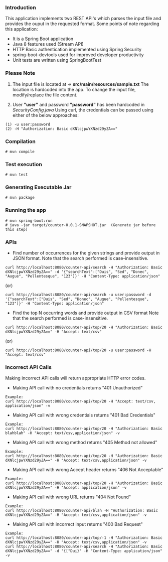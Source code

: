 ### Introduction
This application implements two REST API's which parses the input file and provides the ouput in the requested format.
Some points of note regarding this application:
* It is a Spring Boot application
* Java 8 features used (Stream API)
* HTTP Basic authentication implemented using Spring Security
* spring-boot-devtools used for improved developer productivity
* Unit tests are written using SpringBootTest

### Please Note
1. The input file is located at => **src/main/resources/sample.txt**
The location is hardcoded into the app. 
To change the input file, modify/replace the file content.

2. User **"user"** and password **"password"** has been hardcoded in *SecurityConfig.java*
Using curl, the credentials can be passed using either of the below approaches:
```
(1) -u user:password
(2) -H "Authorization: Basic dXNlcjpwYXNzd29yZA=="
```

### Compilation
```
# mvn compile
```

### Test execution
```
# mvn test
```

### Generating Executable Jar
```
# mvn package
```

### Running the app
```
# mvn spring-boot:run
# java -jar target/counter-0.0.1-SNAPSHOT.jar  (Generate jar before this step)
```

### APIs

* Find number of occurrences for the given strings and provide output in JSON format.
Note that the search performed is case-insensitive.
```
curl http://localhost:8080/counter-api/search -H "Authorization: Basic dXNlcjpwYXNzd29yZA==" -d '{"searchText":["Duis", "Sed", "Donec", "Augue", "Pellentesque", "123"]}' -H "Content-Type: application/json"
```
   (or)
```
curl http://localhost:8080/counter-api/search -u user:password -d '{"searchText":["Duis", "Sed", "Donec", "Augue", "Pellentesque", "123"]}' -H "Content-Type: application/json"
```

* Find the top N occurring words and provide output in CSV format
Note that the search performed is case-insensitive.
```
curl http://localhost:8080/counter-api/top/20 -H "Authorization: Basic dXNlcjpwYXNzd29yZA==" -H "Accept: text/csv"
```
   (or)
```
curl http://localhost:8080/counter-api/top/20 -u user:password -H "Accept: text/csv"
```

### Incorrect API Calls
Making incorrect API calls will return appropriate HTTP error codes.

* Making API call with no credentials returns "401 Unauthorized"
```
Example:
curl http://localhost:8080/counter-api/top/20 -H "Accept: text/csv, application/json" -v
```

* Making API call with wrong credentials returns "401 Bad Credentials"
```
Example:
curl http://localhost:8080/counter-api/top/20 -H "Authorization: Basic blahblah" -H "Accept: text/csv,application/json" -v
```

* Making API call with wrong method returns "405 Method not allowed"
```
Example:
curl http://localhost:8080/counter-api/top/20 -H "Authorization: Basic dXNlcjpwYXNzd29yZA==" -H "Accept: text/csv,application/json" -v
```

* Making API call with wrong Accept header returns "406 Not Acceptable"
```
Example:
curl http://localhost:8080/counter-api/top/20 -H "Authorization: Basic dXNlcjpwYXNzd29yZA==" -H "Accept: application/json" -v
```

* Making API call with wrong URL returns "404 Not Found"
```
Example:
curl http://localhost:8080/counter-api/blah -H "Authorization: Basic dXNlcjpwYXNzd29yZA==" -H "Accept: text/csv,application/json" -v
```

* Making API call with incorrect input returns "400 Bad Request"
```
Example:
curl http://localhost:8080/counter-api/top/-1 -H "Authorization: Basic dXNlcjpwYXNzd29yZA==" -H "Accept: text/csv,application/json" -v
curl http://localhost:8080/counter-api/search -H "Authorization: Basic dXNlcjpwYXNzd29yZA==" -d '{["Dui}' -H "Content-Type: application/json" -v
```
